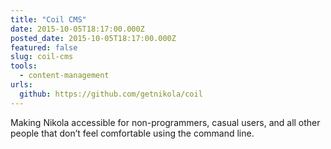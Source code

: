 ```yaml
---
title: "Coil CMS"
date: 2015-10-05T18:17:00.000Z
posted_date: 2015-10-05T18:17:00.000Z
featured: false
slug: coil-cms
tools: 
  - content-management
urls:
  github: https://github.com/getnikola/coil
---
```

Making Nikola accessible for non-programmers, casual users, and all other people that don’t feel comfortable using the command line.




